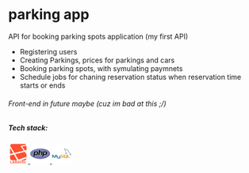 <h1>parking app</h1>
<p>
    API for booking parking spots application (my first API)
    <ul>
        <li>Registering users</li>
        <li>Creating Parkings, prices for parkings and cars</li>
        <li>Booking parking spots, with symulating paymnets</li>
        <li>Schedule jobs for chaning reservation status when reservation time starts or ends</li>
    </ul>
    <h6>Front-end in future maybe (cuz im bad at this ;/)</h6>
</p>


<h5>Tech stack:</h5>
<a href="https://laravel.com/" target="_blank" rel="noreferrer"> <img src="https://raw.githubusercontent.com/devicons/devicon/master/icons/laravel/laravel-plain-wordmark.svg" alt="laravel" width="40" height="40"/> </a>   
<a href="https://www.php.net" target="_blank" rel="noreferrer"> <img src="https://raw.githubusercontent.com/devicons/devicon/master/icons/php/php-original.svg" alt="php" width="40" height="40"/> </a>   
</a> <a href="https://www.mysql.com/" target="_blank" rel="noreferrer"> <img src="https://raw.githubusercontent.com/devicons/devicon/master/icons/mysql/mysql-original-wordmark.svg" alt="mysql" width="40" height="40"/> </a>





